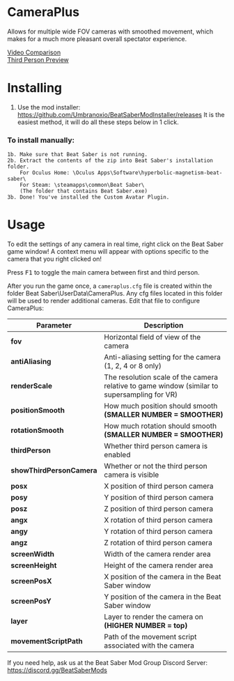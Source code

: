 # CameraPlus
Allows for multiple wide FOV cameras with smoothed movement, which makes for a much more pleasant overall spectator experience.

[Video Comparison](https://youtu.be/MysLXKSXGTY)  
[Third Person Preview](https://youtu.be/ltIhpt-n6b8)

# Installing
1. Use the mod installer: https://github.com/Umbranoxio/BeatSaberModInstaller/releases
		It is the easiest method, it will do all these steps below in 1 click.
	
### To install manually:
	1b. Make sure that Beat Saber is not running.
	2b. Extract the contents of the zip into Beat Saber's installation folder.
		For Oculus Home: \Oculus Apps\Software\hyperbolic-magnetism-beat-saber\
		For Steam: \steamapps\common\Beat Saber\
		(The folder that contains Beat Saber.exe)
	3b. Done! You've installed the Custom Avatar Plugin.
# Usage
To edit the settings of any camera in real time, right click on the Beat Saber game window! A context menu will appear with options specific to the camera that you right clicked on!

Press <kbd>F1</kbd> to toggle the main camera between first and third person.

After you run the game once, a `cameraplus.cfg` file is created within the folder Beat Saber\UserData\CameraPlus. Any cfg files located in this folder will be used to render additional cameras.
Edit that file to configure CameraPlus:

| Parameter             | Description                                                                                  |
|-----------------------|----------------------------------------------------------------------------------------------|
| **fov**                   | Horizontal field of view of the camera                                                       |
| **antiAliasing**          | Anti-aliasing setting for the camera (1, 2, 4 or 8 only)                                     |
| **renderScale**           | The resolution scale of the camera relative to game window (similar to supersampling for VR) |
| **positionSmooth**        | How much position should smooth **(SMALLER NUMBER = SMOOTHER)**                              |
| **rotationSmooth**        | How much rotation should smooth **(SMALLER NUMBER = SMOOTHER)**                              |
| **thirdPerson**           | Whether third person camera is enabled                                                       |
| **showThirdPersonCamera** | Whether or not the third person camera is visible                                            |
| **posx**                  | X position of third person camera                                                            |
| **posy**                  | Y position of third person camera                                                            |
| **posz**                  | Z position of third person camera                                                            |
| **angx**                  | X rotation of third person camera                                                            |
| **angy**                  | Y rotation of third person camera                                                            |
| **angz**                  | Z rotation of third person camera                                                            |
| **screenWidth**           | Width of the camera render area                                                              |
| **screenHeight**          | Height of the camera render area                                                             |
| **screenPosX**            | X position of the camera in the Beat Saber window                                            |
| **screenPosY**            | Y position of the camera in the Beat Saber window                                            |
| **layer**                 | Layer to render the camera on **(HIGHER NUMBER = top)**                                      |
| **movementScriptPath**    | Path of the movement script associated with the camera                                       |

If you need help, ask us at the Beat Saber Mod Group Discord Server:  
https://discord.gg/BeatSaberMods
